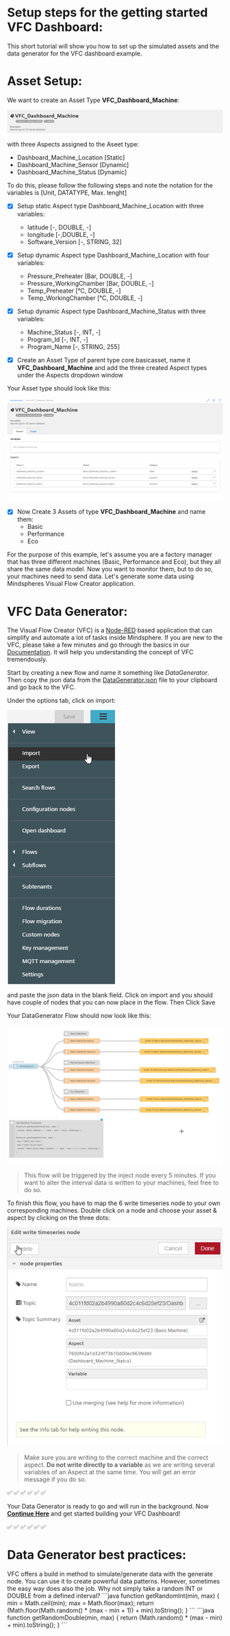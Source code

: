 # Setup steps for the getting started VFC Dashboard:
This short tutorial will show you how to set up the simulated assets and the data generator for the VFC dashboard example.

# Asset Setup:
We want to create an Asset Type **VFC_Dashboard_Machine**:

![Asset_type](../doc/asset_type.png)

with three Aspects assigned to the Aseet type:
- Dashboard_Machine_Location [Static]
- Dashboard_Machine_Sensor [Dynamic]
- Dashboard_Machine_Status [Dynamic]

To do this, please follow the following steps and note the notation for the variables is [Unit, DATATYPE, Max. lenght]
- [x] Setup static Aspect type Dashboard_Machine_Location with three variables:
  - latitude [-, DOUBLE, -]
  - longitude [-,DOUBLE, -]
  - Software_Version [-, STRING, 32]
 
- [x] Setup dynamic Aspect type Dashboard_Machine_Location with four variables:
  - Pressure_Preheater [Bar, DOUBLE, -]
  - Pressure_WorkingChamber [Bar, DOUBLE, -]
  - Temp_Preheater [°C, DOUBLE, -]
  - Temp_WorkingChamber [°C, DOUBLE, -]

- [x] Setup dynamic Aspect type Dashboard_Machine_Status with three variables:
  - Machine_Status [-, INT, -]
  - Program_Id [-, INT, -]
  - Program_Name [-, STRING, 255]
- [x] Create an Asset Type of parent type core.basicasset, name it **VFC_Dashboard_Machine** and add the three created Aspect types under the Aspects dropdown window

Your Asset type should look like this:

![Aspect_types](../doc/asset_complete.png)

- [x] Now Create 3 Assets of type **VFC_Dashboard_Machine** and name them:
  - Basic
  - Performance
  - Eco

For the purpose of this example, let's assume you are a factory manager that has three different machines (Basic, Performance and Eco), but they all share the same data model. Now you want to monitor them, but to do so, your machines need to send data. Let's generate some data using Mindspheres Visual Flow Creator application.

# VFC Data Generator:
The Visual Flow Creator (VFC) is a [Node-RED](https://nodered.org) based application that can simplify and automate a lot of tasks inside Mindsphere. If you are new to the VFC, please take a few minutes and go through the basics in our [Documentation](https://documentation.mindsphere.io/resources/html/visualflow-creator/en-US/index.html). It will help you understanding the concept of VFC tremendously.

Start by creating a new flow and name it something like *DataGenerator*. Then copy the json data from the [DataGenerator.json](../Resources/DataGenerator.json) file to your clipboard and go back to the VFC.

Under the options tab, click on import:

![Import](../doc/import.png)

and paste the json data in the blank field. Click on import and you should have couple of nodes that you can now place in the flow. Then Click Save

Your DataGenerator Flow should now look like this:

![Data_Generator_Flow](../doc/Data_Generator_Flow.png)

> This flow will be triggered by the inject node every 5 minutes. If you want to alter the interval data is written to your machines, feel free to do so.

To finish this flow, you have to map the 6 write timeseries node to your own corresponding machines. Double click on a node and choose your asset & aspect by clicking on the three dots:

![write_timeseries](../doc/write_timeseries.png)

> Make sure you are writing to the correct machine and the correct aspect. **Do not write directly to a variable** as we are writing several variables of an Aspect at the same time. You will get an error message if you do so. 

:white_check_mark:  :white_check_mark:  :white_check_mark:  :white_check_mark:  :white_check_mark:  :white_check_mark:

Your Data Generator is ready to go and will run in the background. Now **[Continue Here](../readme.md#overview-dashboard)** and get started building your VFC Dashboard!

:white_check_mark:  :white_check_mark:  :white_check_mark:  :white_check_mark:  :white_check_mark:  :white_check_mark:

# Data Generator best practices:
VFC offers a build in method to simulate/generate data with the generate node. You can use it to create powerful data patterns.
However, sometimes the easy way does also the job. Why not simply take a random INT or DOUBLE from a defined interval?
´´´java
function getRandomInt(min, max) {
    min = Math.ceil(min);
    max = Math.floor(max);
    return (Math.floor(Math.random() * (max - min + 1)) + min).toString();
}
´´´
´´´java
function getRandomDouble(min, max) {
    return (Math.random() * (max - min) + min).toString();
}
´´´

